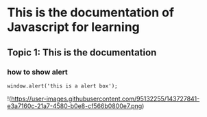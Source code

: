 # This is the documentation of Javascript for learning
## Topic 1: This is the documentation
### how to show alert
```
window.alert('this is a alert box');
```
!(https://user-images.githubusercontent.com/95132255/143727841-e3a7160c-21a7-4580-b0e8-cf566b0800e7.png)

